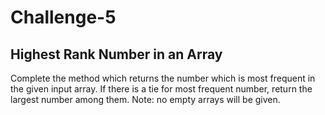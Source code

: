 # Challenge-5

## Highest Rank Number in an Array
Complete the method which returns the number which is most frequent in the given input array. If there is a tie for most frequent number, return the largest number among them.
Note: no empty arrays will be given.
